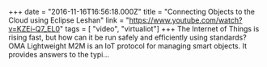 +++
date = "2016-11-16T16:56:18.000Z"
title = "Connecting Objects to the Cloud using Eclipse Leshan"
link = "https://www.youtube.com/watch?v=KZEi-Q7_EL0"
tags = [ "video", "virtualiot"]
+++
The Internet of Things is rising fast, but how can it be run safely and efficiently using standards?  OMA Lightweight M2M is an IoT protocol for managing smart objects. It provides answers to the typi…